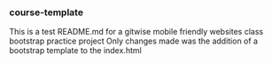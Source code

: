 ﻿### course-template
This is a test README.md for a gitwise mobile friendly websites class bootstrap practice project
Only changes made was the addition of a bootstrap template to the index.html
